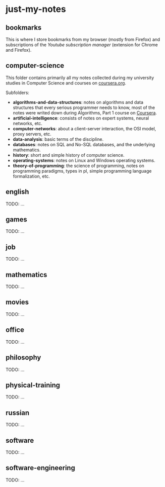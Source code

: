 # just-my-notes

## bookmarks

This is where I store bookmarks from my browser (mostly from Firefox) and subscriptions of the *Youtube subscription manager* (extension for Chrome and Firefox).

## computer-science

This folder contains primarily all my notes collected during my university studies in Computer Science and courses on [coursera.org](coursera.org).

Subfolders:

- **algorithms-and-data-structures**: notes on algorithms and data structures that every serious programmer
needs to know, most of the notes were writed down during Algorithms, Part 1 course on [Coursera](https://www.coursera.org/learn/algorithms-part1).
- **artificial-intelligence**: consists of notes on expert systems, neural networks, etc.
- **computer-networks**: about a client-server interaction, the OSI model, proxy servers, etc.
- **data-analysis**: basic terms of the discipline.
- **databases**: notes on SQL and No-SQL databases, and the underlying mathematics.
- **history**: short and simple history of computer science.
- **operating-systems**: notes on Linux and Windows operating systems.
- **theory-of-programming**: the science of programming, notes on programming paradigms, types in pl, simple programming language formalization, etc.

## english

TODO: ...

## games

TODO: ...

## job

TODO: ...

## mathematics

TODO: ...

## movies

TODO: ...

## office

TODO: ...

## philosophy

TODO: ...

## physical-training

TODO: ...

## russian

TODO: ...

## software

TODO: ...

## software-engineering

TODO: ...
